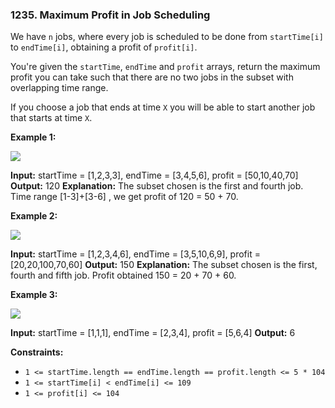### 1235\. Maximum Profit in Job Scheduling

We have `n` jobs, where every job is scheduled to be done from `startTime[i]` to `endTime[i]`, obtaining a profit of `profit[i]`.

You're given the `startTime`, `endTime` and `profit` arrays, return the maximum profit you can take such that there are no two jobs in the subset with overlapping time range.

If you choose a job that ends at time `X` you will be able to start another job that starts at time `X`.

**Example 1:**

**![](https://assets.leetcode.com/uploads/2019/10/10/sample1_1584.png)**

**Input:** startTime = \[1,2,3,3\], endTime = \[3,4,5,6\], profit = \[50,10,40,70\]
**Output:** 120
**Explanation:** The subset chosen is the first and fourth job. 
Time range \[1-3\]+\[3-6\] , we get profit of 120 = 50 + 70.

**Example 2:**

**![](https://assets.leetcode.com/uploads/2019/10/10/sample22_1584.png)**

**Input:** startTime = \[1,2,3,4,6\], endTime = \[3,5,10,6,9\], profit = \[20,20,100,70,60\]
**Output:** 150
**Explanation:** The subset chosen is the first, fourth and fifth job. 
Profit obtained 150 = 20 + 70 + 60.

**Example 3:**

**![](https://assets.leetcode.com/uploads/2019/10/10/sample3_1584.png)**

**Input:** startTime = \[1,1,1\], endTime = \[2,3,4\], profit = \[5,6,4\]
**Output:** 6

**Constraints:**

*   `1 <= startTime.length == endTime.length == profit.length <= 5 * 104`
*   `1 <= startTime[i] < endTime[i] <= 109`
*   `1 <= profit[i] <= 104`
